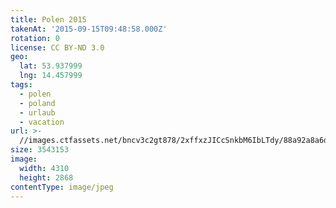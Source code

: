 ```yaml
---
title: Polen 2015
takenAt: '2015-09-15T09:48:58.000Z'
rotation: 0
license: CC BY-ND 3.0
geo:
  lat: 53.937999
  lng: 14.457999
tags:
  - polen
  - poland
  - urlaub
  - vacation
url: >-
  //images.ctfassets.net/bncv3c2gt878/2xffxzJICcSnkbM6IbLTdy/88a92a8a6d2a6fa038cd125e5be51ede/polen-2015_25931822606_o
size: 3543153
image:
  width: 4310
  height: 2868
contentType: image/jpeg
---
```


